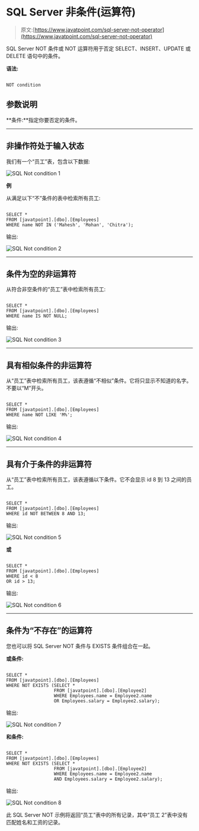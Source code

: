 # SQL Server 非条件(运算符)

> 原文:[https://www.javatpoint.com/sql-server-not-operator](https://www.javatpoint.com/sql-server-not-operator)

SQL Server NOT 条件或 NOT 运算符用于否定 SELECT、INSERT、UPDATE 或 DELETE 语句中的条件。

**语法:**

```

NOT condition 

```

## 参数说明

**条件:**指定你要否定的条件。

* * *

## 非操作符处于输入状态

我们有一个“员工”表，包含以下数据:

![SQL Not condition 1](../Images/1e6d0c1ecf231994016ce66fab2721a1.png)

**例**

从满足以下“不”条件的表中检索所有员工:

```

SELECT *
FROM [javatpoint].[dbo].[Employees]
WHERE name NOT IN ('Mahesh', 'Mohan', 'Chitra');

```

输出:

![SQL Not condition 2](../Images/fd3a0e9da74a98eba21571bbdb70a16d.png)

* * *

## 条件为空的非运算符

从符合非空条件的“员工”表中检索所有员工:

```

SELECT *
FROM [javatpoint].[dbo].[Employees]
WHERE name IS NOT NULL; 

```

输出:

![SQL Not condition 3](../Images/e54376ad4049cddee96c95908ad9dcba.png)

* * *

## 具有相似条件的非运算符

从“员工”表中检索所有员工，该表遵循“不相似”条件。它将只显示不知道的名字。不要以“M”开头。

```

SELECT *
FROM [javatpoint].[dbo].[Employees]
WHERE name NOT LIKE 'M%'; 

```

输出:

![SQL Not condition 4](../Images/9a2d2fa1e7af3390a2c54e0d3995a2d8.png)

* * *

## 具有介于条件的非运算符

从“员工”表中检索所有员工，该表遵循以下条件。它不会显示 id 8 到 13 之间的员工。

```

SELECT *
FROM [javatpoint].[dbo].[Employees]
WHERE id NOT BETWEEN 8 AND 13; 

```

输出:

![SQL Not condition 5](../Images/55b2e6e88bd1330346563613d06fe119.png)

**或**

```

SELECT *
FROM [javatpoint].[dbo].[Employees]
WHERE id < 8
OR id > 13; 

```

输出:

![SQL Not condition 6](../Images/b6152d9b03542c513294c8cac69eb48e.png)

* * *

## 条件为“不存在”的运算符

您也可以将 SQL Server NOT 条件与 EXISTS 条件组合在一起。

**或条件:**

```

SELECT *
FROM [javatpoint].[dbo].[Employees]
WHERE NOT EXISTS (SELECT *
                  FROM [javatpoint].[dbo].[Employee2]
                  WHERE Employees.name = Employee2.name
                  OR Employees.salary = Employee2.salary); 

```

输出:

![SQL Not condition 7](../Images/69469a0075696e5990989afb1712d1e6.png)

**和条件:**

```

SELECT *
FROM [javatpoint].[dbo].[Employees]
WHERE NOT EXISTS (SELECT *
                  FROM [javatpoint].[dbo].[Employee2]
                  WHERE Employees.name = Employee2.name
                  AND Employees.salary = Employee2.salary);

```

输出:

![SQL Not condition 8](../Images/7c0fb181b88bc74be1883fb984269e62.png)

此 SQL Server NOT 示例将返回“员工”表中的所有记录，其中“员工 2”表中没有匹配姓名和工资的记录。